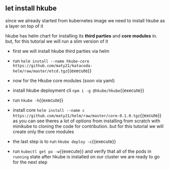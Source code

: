 ## let install hkube 
 since we already started from kubernetes image we need to install hkube as a layer on top of it 

 hkube has helm chart for installing its **third parties** and **core modules** in. but, for this tutorial we will run a slim version of it 

- first we will install hkube third parties via helm 
- run `helm install --name hkube-core https://github.com/maty21/katacoda-helm/raw/master/etcd.tgz`{{execute}}

- now for the Hkube core  modules (soon via yaml)
- install hkube deployment cli `npm i -g @hkube/hkube`{{execute}}
- run `hkube -h`{{execute}}
- install core `helm install --name c https://github.com/maty21/helm/raw/master/core-0.1.0.tgz`{{excute}}
  as you can see theres a lot of options from installing from scratch with minikube to cloning the code for contribution. but for this tutorial we will create only the core modules 

- the last step is to run  `hkube deploy -c`{{execute}}
- run `kubectl get po -w`{{execute}} and verify that all of the pods in `running` state
  after hkube is installed on our cluster we are ready to go for the next step







